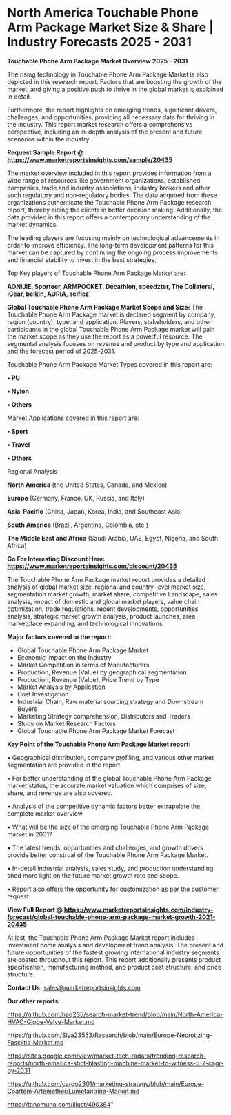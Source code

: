 # North America Touchable Phone Arm Package Market Size & Share | Industry Forecasts 2025 - 2031

<Strong> Touchable Phone Arm Package Market Overview 2025 - 2031</strong>

The rising technology in Touchable Phone Arm Package Market is also depicted in this research report. Factors that are boosting the growth of the market, and giving a positive push to thrive in the global market is explained in detail.

Furthermore, the report highlights on emerging trends, significant drivers, challenges, and opportunities, providing all necessary data for thriving in the industry. This report market research offers a comprehensive perspective, including an in-depth analysis of the present and future scenarios within the industry.

<strong>Request Sample Report @ <a href=https://www.marketreportsinsights.com/sample/20435>https://www.marketreportsinsights.com/sample/20435</a></strong>

The market overview included in this report provides information from a wide range of resources like government organizations, established companies, trade and industry associations, industry brokers and other such regulatory and non-regulatory bodies. The data acquired from these organizations authenticate the Touchable Phone Arm Package research report, thereby aiding the clients in better decision making. Additionally, the data provided in this report offers a contemporary understanding of the market dynamics.

The leading players are focusing mainly on technological advancements in order to improve efficiency. The long-term development patterns for this market can be captured by continuing the ongoing process improvements and financial stability to invest in the best strategies.

Top Key players of Touchable Phone Arm Package Market are:

<strong>AONIJIE, Sporteer, ARMPOCKET, Decathlon, speedzter, The Collateral, iGear, belkin, AURIA, selfiez</strong>

<strong><b>Global Touchable Phone Arm Package Market Scope and Size:</b></strong>
The Touchable Phone Arm Package market is declared segment by company, region (country), type, and application. Players, stakeholders, and other participants in the global Touchable Phone Arm Package market will gain the market scope as they use the report as a powerful resource. The segmental analysis focuses on revenue and product by type and application and the forecast period of 2025-2031.

Touchable Phone Arm Package Market Types covered in this report are:

<strong>• PU

• Nylon

• Others</strong>

Market Applications covered in this report are:

<strong>• Sport

• Travel

• Others</strong> 

Regional Analysis

<strong>North America</strong> (the United States, Canada, and Mexico)

<strong>Europe</strong> (Germany, France, UK, Russia, and Italy)

<strong>Asia-Pacific</strong> (China, Japan, Korea, India, and Southeast Asia)

<strong>South America</strong> (Brazil, Argentina, Colombia, etc.)

<strong>The Middle East and Africa</strong> (Saudi Arabia, UAE, Egypt, Nigeria, and South Africa)

<strong>Go For Interesting Discount Here: <a href=https://www.marketreportsinsights.com/discount/20435>https://www.marketreportsinsights.com/discount/20435</a></strong>

The Touchable Phone Arm Package market report provides a detailed analysis of global market size, regional and country-level market size, segmentation market growth, market share, competitive Landscape, sales analysis, impact of domestic and global market players, value chain optimization, trade regulations, recent developments, opportunities analysis, strategic market growth analysis, product launches, area marketplace expanding, and technological innovations.

<strong><b>Major factors covered in the report:</b></strong>
<ul>
  <li>Global Touchable Phone Arm Package Market </li>
  <li>Economic Impact on the Industry</li>
  <li>Market Competition in terms of Manufacturers</li>
  <li>Production, Revenue (Value) by geographical segmentation</li>
  <li>Production, Revenue (Value), Price Trend by Type</li>
  <li>Market Analysis by Application</li>
  <li>Cost Investigation</li>
  <li>Industrial Chain, Raw material sourcing strategy and Downstream Buyers</li>
  <li>Marketing Strategy comprehension, Distributors and Traders</li>
  <li>Study on Market Research Factors</li>
  <li>Global Touchable Phone Arm Package Market Forecast</li>
</ul>

<strong><b>Key Point of the Touchable Phone Arm Package Market report:</b></strong>

• Geographical distribution, company profiling, and various other market segmentation are provided in the report.

• For better understanding of the global Touchable Phone Arm Package market status, the accurate market valuation which comprises of size, share, and revenue are also covered.

• Analysis of the competitive dynamic factors better extrapolate the complete market overview

• What will be the size of the emerging Touchable Phone Arm Package market in 2031?

• The latest trends, opportunities and challenges, and growth drivers provide better construal of the Touchable Phone Arm Package Market.

• In-detail industrial analysis, sales study, and production understanding shed more light on the future market growth rate and scope.

• Report also offers the opportunity for customization as per the customer request.

<strong><b>View Full Report @ <a href=https://www.marketreportsinsights.com/industry-forecast/global-touchable-phone-arm-package-market-growth-2021-20435>https://www.marketreportsinsights.com/industry-forecast/global-touchable-phone-arm-package-market-growth-2021-20435</a></b></strong>


At last, the Touchable Phone Arm Package Market report includes investment come analysis and development trend analysis. The present and future opportunities of the fastest growing international industry segments are coated throughout this report. This report additionally presents product specification, manufacturing method, and product cost structure, and price structure.

<strong>Contact Us:</strong>
sales@marketreportsinsights.com

<strong>Our other reports:</strong>

<a href=https://github.com/haq235/search-market-trend/blob/main/North-America-HVAC-Globe-Valve-Market.md>https://github.com/haq235/search-market-trend/blob/main/North-America-HVAC-Globe-Valve-Market.md</a>

<a href=https://github.com/Siya23553/Research/blob/main/Europe-Necrotizing-Fasciitis-Market.md>https://github.com/Siya23553/Research/blob/main/Europe-Necrotizing-Fasciitis-Market.md</a>

<a href=https://sites.google.com/view/market-tech-radars/trending-research-reports/north-america-shot-blasting-machine-market-to-witness-5-7-cagr-by-2031>https://sites.google.com/view/market-tech-radars/trending-research-reports/north-america-shot-blasting-machine-market-to-witness-5-7-cagr-by-2031</a>

<a href=https://github.com/cargo2301/marketing-strategy/blob/main/Europe-Coartem-Artemether/Lumefantrine-Market.md>https://github.com/cargo2301/marketing-strategy/blob/main/Europe-Coartem-Artemether/Lumefantrine-Market.md</a>

<a href=https://tanomuno.com/illust/490364>https://tanomuno.com/illust/490364</a>"

